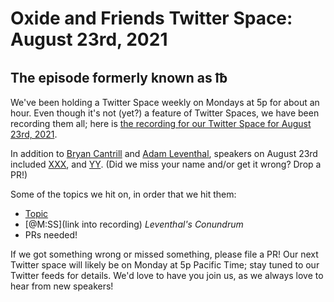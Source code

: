 # Oxide and Friends Twitter Space: August 23rd, 2021

## The episode formerly known as ℔

We've been holding a Twitter Space weekly on Mondays at 5p for about an hour.
Even though it's not (yet?) a feature of Twitter Spaces, we have been
recording them all; here is
[the recording for our Twitter Space for August 23rd, 2021](https://youtu.be/-ZRv6EHaQYM).

In addition to
[Bryan Cantrill](https://twitter.com/bcantrill) and
[Adam Leventhal](https://twitter.com/ahl),
speakers on August 23rd included
[XXX](),
and [YY]().
(Did we miss your name and/or get it wrong? Drop a PR!)

Some of the topics we hit on, in order that we hit them:

- [Topic](link)
- [@M:SS](link into recording)
  *Leventhal's Conundrum*
- PRs needed!

If we got something wrong or missed something, please file a PR!
Our next Twitter space will likely be on Monday at 5p Pacific Time; stay tuned
to our Twitter feeds for details.  We'd love to have you join us, as we
always love to hear from new speakers!

